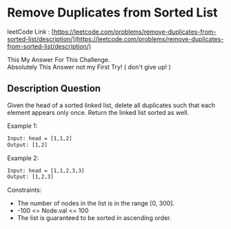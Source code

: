 # Remove Duplicates from Sorted List

leetCode Link : [https://leetcode.com/problems/remove-duplicates-from-sorted-list/description/](https://leetcode.com/problems/remove-duplicates-from-sorted-list/description/)

This My Answer For This Challenge.  
Absolutely This Answer not my First Try! ( don't give up! )

## Description Question

Given the head of a sorted linked list, delete all duplicates such that each element appears only once. Return the linked list sorted as well.

Example 1:

```txt
Input: head = [1,1,2]
Output: [1,2]
```

Example 2:

```txt
Input: head = [1,1,2,3,3]
Output: [1,2,3]
```

Constraints:

- The number of nodes in the list is in the range [0, 300].
- -100 <= Node.val <= 100
- The list is guaranteed to be sorted in ascending order.
